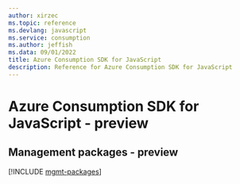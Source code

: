```yaml
---
author: xirzec
ms.topic: reference
ms.devlang: javascript
ms.service: consumption
ms.author: jeffish
ms.data: 09/01/2022
title: Azure Consumption SDK for JavaScript
description: Reference for Azure Consumption SDK for JavaScript
---
```

# Azure Consumption SDK for JavaScript - preview

## Management packages - preview
[!INCLUDE [mgmt-packages](consumption-mgmt-index.md)]